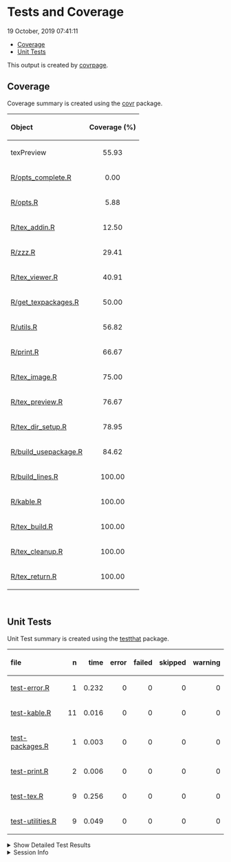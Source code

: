 Tests and Coverage
================
19 October, 2019 07:41:11

  - [Coverage](#coverage)
  - [Unit Tests](#unit-tests)

This output is created by
[covrpage](https://github.com/metrumresearchgroup/covrpage).

## Coverage

Coverage summary is created using the
[covr](https://github.com/r-lib/covr) package.

<table>

<thead>

<tr>

<th style="text-align:left;">

Object

</th>

<th style="text-align:center;">

Coverage (%)

</th>

</tr>

</thead>

<tbody>

<tr>

<td style="text-align:left;">

texPreview

</td>

<td style="text-align:center;">

55.93

</td>

</tr>

<tr>

<td style="text-align:left;">

[R/opts\_complete.R](../R/opts_complete.R)

</td>

<td style="text-align:center;">

0.00

</td>

</tr>

<tr>

<td style="text-align:left;">

[R/opts.R](../R/opts.R)

</td>

<td style="text-align:center;">

5.88

</td>

</tr>

<tr>

<td style="text-align:left;">

[R/tex\_addin.R](../R/tex_addin.R)

</td>

<td style="text-align:center;">

12.50

</td>

</tr>

<tr>

<td style="text-align:left;">

[R/zzz.R](../R/zzz.R)

</td>

<td style="text-align:center;">

29.41

</td>

</tr>

<tr>

<td style="text-align:left;">

[R/tex\_viewer.R](../R/tex_viewer.R)

</td>

<td style="text-align:center;">

40.91

</td>

</tr>

<tr>

<td style="text-align:left;">

[R/get\_texpackages.R](../R/get_texpackages.R)

</td>

<td style="text-align:center;">

50.00

</td>

</tr>

<tr>

<td style="text-align:left;">

[R/utils.R](../R/utils.R)

</td>

<td style="text-align:center;">

56.82

</td>

</tr>

<tr>

<td style="text-align:left;">

[R/print.R](../R/print.R)

</td>

<td style="text-align:center;">

66.67

</td>

</tr>

<tr>

<td style="text-align:left;">

[R/tex\_image.R](../R/tex_image.R)

</td>

<td style="text-align:center;">

75.00

</td>

</tr>

<tr>

<td style="text-align:left;">

[R/tex\_preview.R](../R/tex_preview.R)

</td>

<td style="text-align:center;">

76.67

</td>

</tr>

<tr>

<td style="text-align:left;">

[R/tex\_dir\_setup.R](../R/tex_dir_setup.R)

</td>

<td style="text-align:center;">

78.95

</td>

</tr>

<tr>

<td style="text-align:left;">

[R/build\_usepackage.R](../R/build_usepackage.R)

</td>

<td style="text-align:center;">

84.62

</td>

</tr>

<tr>

<td style="text-align:left;">

[R/build\_lines.R](../R/build_lines.R)

</td>

<td style="text-align:center;">

100.00

</td>

</tr>

<tr>

<td style="text-align:left;">

[R/kable.R](../R/kable.R)

</td>

<td style="text-align:center;">

100.00

</td>

</tr>

<tr>

<td style="text-align:left;">

[R/tex\_build.R](../R/tex_build.R)

</td>

<td style="text-align:center;">

100.00

</td>

</tr>

<tr>

<td style="text-align:left;">

[R/tex\_cleanup.R](../R/tex_cleanup.R)

</td>

<td style="text-align:center;">

100.00

</td>

</tr>

<tr>

<td style="text-align:left;">

[R/tex\_return.R](../R/tex_return.R)

</td>

<td style="text-align:center;">

100.00

</td>

</tr>

</tbody>

</table>

<br>

## Unit Tests

Unit Test summary is created using the
[testthat](https://github.com/r-lib/testthat) package.

<table>

<thead>

<tr>

<th style="text-align:left;">

file

</th>

<th style="text-align:right;">

n

</th>

<th style="text-align:right;">

time

</th>

<th style="text-align:right;">

error

</th>

<th style="text-align:right;">

failed

</th>

<th style="text-align:right;">

skipped

</th>

<th style="text-align:right;">

warning

</th>

</tr>

</thead>

<tbody>

<tr>

<td style="text-align:left;">

[test-error.R](testthat/test-error.R)

</td>

<td style="text-align:right;">

1

</td>

<td style="text-align:right;">

0.232

</td>

<td style="text-align:right;">

0

</td>

<td style="text-align:right;">

0

</td>

<td style="text-align:right;">

0

</td>

<td style="text-align:right;">

0

</td>

</tr>

<tr>

<td style="text-align:left;">

[test-kable.R](testthat/test-kable.R)

</td>

<td style="text-align:right;">

11

</td>

<td style="text-align:right;">

0.016

</td>

<td style="text-align:right;">

0

</td>

<td style="text-align:right;">

0

</td>

<td style="text-align:right;">

0

</td>

<td style="text-align:right;">

0

</td>

</tr>

<tr>

<td style="text-align:left;">

[test-packages.R](testthat/test-packages.R)

</td>

<td style="text-align:right;">

1

</td>

<td style="text-align:right;">

0.003

</td>

<td style="text-align:right;">

0

</td>

<td style="text-align:right;">

0

</td>

<td style="text-align:right;">

0

</td>

<td style="text-align:right;">

0

</td>

</tr>

<tr>

<td style="text-align:left;">

[test-print.R](testthat/test-print.R)

</td>

<td style="text-align:right;">

2

</td>

<td style="text-align:right;">

0.006

</td>

<td style="text-align:right;">

0

</td>

<td style="text-align:right;">

0

</td>

<td style="text-align:right;">

0

</td>

<td style="text-align:right;">

0

</td>

</tr>

<tr>

<td style="text-align:left;">

[test-tex.R](testthat/test-tex.R)

</td>

<td style="text-align:right;">

9

</td>

<td style="text-align:right;">

0.256

</td>

<td style="text-align:right;">

0

</td>

<td style="text-align:right;">

0

</td>

<td style="text-align:right;">

0

</td>

<td style="text-align:right;">

0

</td>

</tr>

<tr>

<td style="text-align:left;">

[test-utilities.R](testthat/test-utilities.R)

</td>

<td style="text-align:right;">

9

</td>

<td style="text-align:right;">

0.049

</td>

<td style="text-align:right;">

0

</td>

<td style="text-align:right;">

0

</td>

<td style="text-align:right;">

0

</td>

<td style="text-align:right;">

0

</td>

</tr>

</tbody>

</table>

<details closed>

<summary> Show Detailed Test Results </summary>

<table>

<thead>

<tr>

<th style="text-align:left;">

file

</th>

<th style="text-align:left;">

context

</th>

<th style="text-align:left;">

test

</th>

<th style="text-align:left;">

status

</th>

<th style="text-align:right;">

n

</th>

<th style="text-align:right;">

time

</th>

</tr>

</thead>

<tbody>

<tr>

<td style="text-align:left;">

[test-error.R](testthat/test-error.R#L28)

</td>

<td style="text-align:left;">

Rendering errors

</td>

<td style="text-align:left;">

force an error: error message

</td>

<td style="text-align:left;">

PASS

</td>

<td style="text-align:right;">

1

</td>

<td style="text-align:right;">

0.232

</td>

</tr>

<tr>

<td style="text-align:left;">

[test-kable.R](testthat/test-kable.R#L47)

</td>

<td style="text-align:left;">

converting to kable

</td>

<td style="text-align:left;">

lines: value

</td>

<td style="text-align:left;">

PASS

</td>

<td style="text-align:right;">

1

</td>

<td style="text-align:right;">

0.002

</td>

</tr>

<tr>

<td style="text-align:left;">

[test-kable.R](testthat/test-kable.R#L52)

</td>

<td style="text-align:left;">

converting to kable

</td>

<td style="text-align:left;">

lines: class

</td>

<td style="text-align:left;">

PASS

</td>

<td style="text-align:right;">

1

</td>

<td style="text-align:right;">

0.001

</td>

</tr>

<tr>

<td style="text-align:left;">

[test-kable.R](testthat/test-kable.R#L56)

</td>

<td style="text-align:left;">

converting to kable

</td>

<td style="text-align:left;">

lines: attr

</td>

<td style="text-align:left;">

PASS

</td>

<td style="text-align:right;">

1

</td>

<td style="text-align:right;">

0.001

</td>

</tr>

<tr>

<td style="text-align:left;">

[test-kable.R](testthat/test-kable.R#L67)

</td>

<td style="text-align:left;">

converting to kable

</td>

<td style="text-align:left;">

file: value

</td>

<td style="text-align:left;">

PASS

</td>

<td style="text-align:right;">

1

</td>

<td style="text-align:right;">

0.001

</td>

</tr>

<tr>

<td style="text-align:left;">

[test-kable.R](testthat/test-kable.R#L72)

</td>

<td style="text-align:left;">

converting to kable

</td>

<td style="text-align:left;">

file: class

</td>

<td style="text-align:left;">

PASS

</td>

<td style="text-align:right;">

1

</td>

<td style="text-align:right;">

0.001

</td>

</tr>

<tr>

<td style="text-align:left;">

[test-kable.R](testthat/test-kable.R#L76)

</td>

<td style="text-align:left;">

converting to kable

</td>

<td style="text-align:left;">

file: attr

</td>

<td style="text-align:left;">

PASS

</td>

<td style="text-align:right;">

1

</td>

<td style="text-align:right;">

0.001

</td>

</tr>

<tr>

<td style="text-align:left;">

[test-kable.R](testthat/test-kable.R#L86)

</td>

<td style="text-align:left;">

converting to kable

</td>

<td style="text-align:left;">

self: class

</td>

<td style="text-align:left;">

PASS

</td>

<td style="text-align:right;">

1

</td>

<td style="text-align:right;">

0.002

</td>

</tr>

<tr>

<td style="text-align:left;">

[test-kable.R](testthat/test-kable.R#L90)

</td>

<td style="text-align:left;">

converting to kable

</td>

<td style="text-align:left;">

self: attr

</td>

<td style="text-align:left;">

PASS

</td>

<td style="text-align:right;">

1

</td>

<td style="text-align:right;">

0.001

</td>

</tr>

<tr>

<td style="text-align:left;">

[test-kable.R](testthat/test-kable.R#L104)

</td>

<td style="text-align:left;">

converting to kable

</td>

<td style="text-align:left;">

input: value

</td>

<td style="text-align:left;">

PASS

</td>

<td style="text-align:right;">

1

</td>

<td style="text-align:right;">

0.002

</td>

</tr>

<tr>

<td style="text-align:left;">

[test-kable.R](testthat/test-kable.R#L109)

</td>

<td style="text-align:left;">

converting to kable

</td>

<td style="text-align:left;">

input: class

</td>

<td style="text-align:left;">

PASS

</td>

<td style="text-align:right;">

1

</td>

<td style="text-align:right;">

0.001

</td>

</tr>

<tr>

<td style="text-align:left;">

[test-kable.R](testthat/test-kable.R#L113)

</td>

<td style="text-align:left;">

converting to kable

</td>

<td style="text-align:left;">

input: attr

</td>

<td style="text-align:left;">

PASS

</td>

<td style="text-align:right;">

1

</td>

<td style="text-align:right;">

0.003

</td>

</tr>

<tr>

<td style="text-align:left;">

[test-packages.R](testthat/test-packages.R#L8)

</td>

<td style="text-align:left;">

packages

</td>

<td style="text-align:left;">

parse packages: lines

</td>

<td style="text-align:left;">

PASS

</td>

<td style="text-align:right;">

1

</td>

<td style="text-align:right;">

0.003

</td>

</tr>

<tr>

<td style="text-align:left;">

[test-print.R](testthat/test-print.R#L31)

</td>

<td style="text-align:left;">

utilities

</td>

<td style="text-align:left;">

print methods: texpreview\_tex

</td>

<td style="text-align:left;">

PASS

</td>

<td style="text-align:right;">

1

</td>

<td style="text-align:right;">

0.004

</td>

</tr>

<tr>

<td style="text-align:left;">

[test-print.R](testthat/test-print.R#L35)

</td>

<td style="text-align:left;">

utilities

</td>

<td style="text-align:left;">

print methods: texpreview\_input

</td>

<td style="text-align:left;">

PASS

</td>

<td style="text-align:right;">

1

</td>

<td style="text-align:right;">

0.002

</td>

</tr>

<tr>

<td style="text-align:left;">

[test-tex.R](testthat/test-tex.R#L31)

</td>

<td style="text-align:left;">

core tex function

</td>

<td style="text-align:left;">

porting to tex: files generated

</td>

<td style="text-align:left;">

PASS

</td>

<td style="text-align:right;">

1

</td>

<td style="text-align:right;">

0.002

</td>

</tr>

<tr>

<td style="text-align:left;">

[test-tex.R](testthat/test-tex.R#L35)

</td>

<td style="text-align:left;">

core tex function

</td>

<td style="text-align:left;">

porting to tex: class of output

</td>

<td style="text-align:left;">

PASS

</td>

<td style="text-align:right;">

1

</td>

<td style="text-align:right;">

0.001

</td>

</tr>

<tr>

<td style="text-align:left;">

[test-tex.R](testthat/test-tex.R#L49)

</td>

<td style="text-align:left;">

core tex function

</td>

<td style="text-align:left;">

porting to tex no filedir: no files generated

</td>

<td style="text-align:left;">

PASS

</td>

<td style="text-align:right;">

1

</td>

<td style="text-align:right;">

0.001

</td>

</tr>

<tr>

<td style="text-align:left;">

[test-tex.R](testthat/test-tex.R#L53)

</td>

<td style="text-align:left;">

core tex function

</td>

<td style="text-align:left;">

porting to tex no filedir: class of output

</td>

<td style="text-align:left;">

PASS

</td>

<td style="text-align:right;">

1

</td>

<td style="text-align:right;">

0.001

</td>

</tr>

<tr>

<td style="text-align:left;">

[test-tex.R](testthat/test-tex.R#L67)

</td>

<td style="text-align:left;">

core tex function

</td>

<td style="text-align:left;">

keep pdf as an output: files generated

</td>

<td style="text-align:left;">

PASS

</td>

<td style="text-align:right;">

1

</td>

<td style="text-align:right;">

0.002

</td>

</tr>

<tr>

<td style="text-align:left;">

[test-tex.R](testthat/test-tex.R#L71)

</td>

<td style="text-align:left;">

core tex function

</td>

<td style="text-align:left;">

keep pdf as an output: class of output

</td>

<td style="text-align:left;">

PASS

</td>

<td style="text-align:right;">

1

</td>

<td style="text-align:right;">

0.001

</td>

</tr>

<tr>

<td style="text-align:left;">

[test-tex.R](testthat/test-tex.R#L86)

</td>

<td style="text-align:left;">

core tex function

</td>

<td style="text-align:left;">

html output: return magick object

</td>

<td style="text-align:left;">

PASS

</td>

<td style="text-align:right;">

1

</td>

<td style="text-align:right;">

0.244

</td>

</tr>

<tr>

<td style="text-align:left;">

[test-tex.R](testthat/test-tex.R#L120)

</td>

<td style="text-align:left;">

core tex function

</td>

<td style="text-align:left;">

tex lines directly input: validate benchmark

</td>

<td style="text-align:left;">

PASS

</td>

<td style="text-align:right;">

1

</td>

<td style="text-align:right;">

0.002

</td>

</tr>

<tr>

<td style="text-align:left;">

[test-tex.R](testthat/test-tex.R#L134)

</td>

<td style="text-align:left;">

core tex function

</td>

<td style="text-align:left;">

use svg device: check if file created

</td>

<td style="text-align:left;">

PASS

</td>

<td style="text-align:right;">

1

</td>

<td style="text-align:right;">

0.002

</td>

</tr>

<tr>

<td style="text-align:left;">

[test-utilities.R](testthat/test-utilities.R#L10)

</td>

<td style="text-align:left;">

utility functions of package

</td>

<td style="text-align:left;">

build usepackage call: basic call

</td>

<td style="text-align:left;">

PASS

</td>

<td style="text-align:right;">

1

</td>

<td style="text-align:right;">

0.001

</td>

</tr>

<tr>

<td style="text-align:left;">

[test-utilities.R](testthat/test-utilities.R#L14)

</td>

<td style="text-align:left;">

utility functions of package

</td>

<td style="text-align:left;">

build usepackage call: check library is installed

</td>

<td style="text-align:left;">

PASS

</td>

<td style="text-align:right;">

1

</td>

<td style="text-align:right;">

0.016

</td>

</tr>

<tr>

<td style="text-align:left;">

[test-utilities.R](testthat/test-utilities.R#L18)

</td>

<td style="text-align:left;">

utility functions of package

</td>

<td style="text-align:left;">

build usepackage call: add options

</td>

<td style="text-align:left;">

PASS

</td>

<td style="text-align:right;">

1

</td>

<td style="text-align:right;">

0.001

</td>

</tr>

<tr>

<td style="text-align:left;">

[test-utilities.R](testthat/test-utilities.R#L22)

</td>

<td style="text-align:left;">

utility functions of package

</td>

<td style="text-align:left;">

build usepackage call: use bad library name

</td>

<td style="text-align:left;">

PASS

</td>

<td style="text-align:right;">

1

</td>

<td style="text-align:right;">

0.016

</td>

</tr>

<tr>

<td style="text-align:left;">

[test-utilities.R](testthat/test-utilities.R#L40)

</td>

<td style="text-align:left;">

utility functions of package

</td>

<td style="text-align:left;">

build usepackage multiple calls: class

</td>

<td style="text-align:left;">

PASS

</td>

<td style="text-align:right;">

1

</td>

<td style="text-align:right;">

0.001

</td>

</tr>

<tr>

<td style="text-align:left;">

[test-utilities.R](testthat/test-utilities.R#L44)

</td>

<td style="text-align:left;">

utility functions of package

</td>

<td style="text-align:left;">

build usepackage multiple calls: dimension

</td>

<td style="text-align:left;">

PASS

</td>

<td style="text-align:right;">

1

</td>

<td style="text-align:right;">

0.001

</td>

</tr>

<tr>

<td style="text-align:left;">

[test-utilities.R](testthat/test-utilities.R#L58)

</td>

<td style="text-align:left;">

utility functions of package

</td>

<td style="text-align:left;">

find packages: check class

</td>

<td style="text-align:left;">

PASS

</td>

<td style="text-align:right;">

2

</td>

<td style="text-align:right;">

0.002

</td>

</tr>

<tr>

<td style="text-align:left;">

[test-utilities.R](testthat/test-utilities.R#L75)

</td>

<td style="text-align:left;">

utility functions of package

</td>

<td style="text-align:left;">

empty call to addin: cause addin to crash

</td>

<td style="text-align:left;">

PASS

</td>

<td style="text-align:right;">

1

</td>

<td style="text-align:right;">

0.011

</td>

</tr>

</tbody>

</table>

</details>

<details>

<summary> Session Info </summary>

<table>

<thead>

<tr>

<th style="text-align:left;">

Field

</th>

<th style="text-align:left;">

Value

</th>

</tr>

</thead>

<tbody>

<tr>

<td style="text-align:left;">

Version

</td>

<td style="text-align:left;">

R version 3.6.1 (2019-07-05)

</td>

</tr>

<tr>

<td style="text-align:left;">

Platform

</td>

<td style="text-align:left;">

x86\_64-apple-darwin15.6.0 (64-bit)

</td>

</tr>

<tr>

<td style="text-align:left;">

Running

</td>

<td style="text-align:left;">

macOS Mojave 10.14.5

</td>

</tr>

<tr>

<td style="text-align:left;">

Language

</td>

<td style="text-align:left;">

en\_US

</td>

</tr>

<tr>

<td style="text-align:left;">

Timezone

</td>

<td style="text-align:left;">

America/New\_York

</td>

</tr>

</tbody>

</table>

<table>

<thead>

<tr>

<th style="text-align:left;">

Package

</th>

<th style="text-align:left;">

Version

</th>

</tr>

</thead>

<tbody>

<tr>

<td style="text-align:left;">

testthat

</td>

<td style="text-align:left;">

2.2.1

</td>

</tr>

<tr>

<td style="text-align:left;">

covr

</td>

<td style="text-align:left;">

3.3.0

</td>

</tr>

<tr>

<td style="text-align:left;">

covrpage

</td>

<td style="text-align:left;">

0.0.70

</td>

</tr>

</tbody>

</table>

</details>

<!--- Final Status : pass --->

